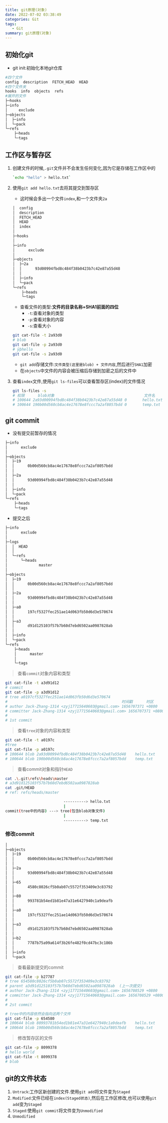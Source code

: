 ```yaml
---
title: git原理(对象)
date: 2022-07-02 03:38:49
categories: Git
tags:
   - Git
summary: git原理(对象)
---
```


## 初始化git

- git init:初始化本地git仓库

```bash
#四个文件
config  description  FETCH_HEAD  HEAD  
#四个文件夹
hooks  info  objects  refs
#展开的文件
├─hooks
├─info
│     exclude
├─objects
│  ├─info
│  └─pack
└─refs
    ├─heads
    └─tags
```

## 工作区与暂存区

1. 创建文件的时候,`.git`文件并不会发生任何变化,因为它是存储在工作区中的

   ```bash
   `echo "hello" > hello.txt`
   ```

2. 使用`git add hello.txt`去将其提交到暂存区
   - 这时候会多出一个文件`index`,和一个文件夹`2a`

   ```bash
   │  config
   │  description
   │  FETCH_HEAD
   │  HEAD
   │  index
   │
   ├─hooks
   │
   ├─info
   │      exclude
   │
   ├─objects
   │  ├─2a
   │  │      93d00994fbd8c484f38b0423b7c42e87a55d48
   │  │
   │  ├─info
   │  └─pack
   └─refs
       ├─heads
       └─tags
   ```

   - 查看文件的类型:**文件的目录名称+SHA1前面的四位**
     - `-t`:查看对象的类型
     - `-p`:查看对象的内容
     - `-s`:查看大小

   ```bash
   git cat-file -t 2a93d0
   # blob
   git cat-file -p 2a93d0
   # ÿþhello
   git cat-file -s 2a93d0
   ```

   - `git add`存储文件:`文件类型(这里是blob) + 文件内容`,然后进行`SHA1`加密
   - 在`objects`中文件的内容会被压缩后存储到加密之后的文件中
3. 查看`index`文件,使用`git ls-files`可以查看暂存区(index)的文件情况

   ```bash
   git ls-files -s
   # 权限      blob对象                                        文件名
   # 100644 2a93d00994fbd8c484f38b0423b7c42e87a55d48 0       hello.txt
   # 100644 190b00d560cb8ac4e17678e8fccc7a2af8057bdd 0       temp.txt
   ```

## git commit

- 没有提交前暂存的情况

```bash
├─info
│      exclude
│
├─objects
│  ├─19
│  │      0b00d560cb8ac4e17678e8fccc7a2af8057bdd
│  │
│  ├─2a
│  │      93d00994fbd8c484f38b0423b7c42e87a55d48
│  │
│  ├─info
│  └─pack
└─refs
    ├─heads
    └─tags
```

- 提交之后

```bash
├─info
│      exclude
│
├─logs
│  │  HEAD
│  │
│  └─refs
│      └─heads
│              master
│
├─objects
│  ├─19
│  │      0b00d560cb8ac4e17678e8fccc7a2af8057bdd
│  │
│  ├─2a
│  │      93d00994fbd8c484f38b0423b7c42e87a55d48
│  │
│  ├─a0
│  │      197cf5327fec251ae14d063fb50d6d3e570674
│  │
│  ├─a3
│  │      d91d125103f57b7b60d7ebd6502aa0987828ab
│  │
│  ├─info
│  └─pack
└─refs
    ├─heads
    │      master
    │
    └─tags
```

> 查看`commit`对象内容和类型

```bash
git cat-file -t a3d91d12
# commit
git cat-file -p a3d91d12
# tree a0197cf5327fec251ae14d063fb50d6d3e570674
#                                                   时间戳      时区
# author Jack-Zhang-1314 <zyj17715640603@gmail.com> 1656707371 +0800
# committer Jack-Zhang-1314 <zyj17715640603@gmail.com> 1656707371 +0800
# 
# 1st commit
```

> 查看`tree`对象的内容和类型

```bash
git cat-file -t a0197c
#tree
git cat-file -p a0197c
# 100644 blob 2a93d00994fbd8c484f38b0423b7c42e87a55d48    hello.txt
# 100644 blob 190b00d560cb8ac4e17678e8fccc7a2af8057bdd    temp.txt
```

> 查看commit对象和指针`HEAD`

```bash
cat .\.git\refs\heads\master
# a3d91d125103f57b7b60d7ebd6502aa0987828ab
cat .git/HEAD
# ref: refs/heads/master
```

```bash
                          ----------> hello.txt
                          |
commit(tree中的内容) ---> tree(包含blob对象文件)
                          |
                          ----------> temp.txt
```

### 修改commit

```bash
│
├─objects
│  ├─19
│  │      0b00d560cb8ac4e17678e8fccc7a2af8057bdd
│  │
│  ├─2a
│  │      93d00994fbd8c484f38b0423b7c42e87a55d48
│  │
│  ├─65
│  │      4580c8026cf5b0ab07c5572f353409e3c83792
│  │
│  ├─80
│  │      993781b54ed1b81e47a31e6427940c1a9deafb
│  │
│  ├─a0
│  │      197cf5327fec251ae14d063fb50d6d3e570674
│  │
│  ├─a3
│  │      d91d125103f57b7b60d7ebd6502aa0987828ab
│  │
│  ├─b2
│  │      7787b75a99a614f3b26fe482f0cd47bc3c186b
│  │
│  ├─info
│  └─pack
```

> 查看最新提交的commit

```bash
git cat-file -p b27787      
# tree 654580c8026cf5b0ab07c5572f353409e3c83792
# parent a3d91d125103f57b7b60d7ebd6502aa0987828ab  (上一次提交)
# author Jack-Zhang-1314 <zyj17715640603@gmail.com> 1656708529 +0800
# committer Jack-Zhang-1314 <zyj17715640603@gmail.com> 1656708529 +0800
# 
# 2st commit

# tree中的内容依然会指向这两个文件
git cat-file -p 654580
# 100644 blob 80993781b54ed1b81e47a31e6427940c1a9deafb    hello.txt
# 100644 blob 190b00d560cb8ac4e17678e8fccc7a2af8057bdd    temp.txt
```

> 修改暂存区的文件

```bash
git cat-file -p 8099378
# hello world 
git cat-file -t 8099378
# blob
```

## git的文件状态

1. `Untrack`:工作区新创建的文件.使用`git add`将文件变为`Staged`
2. `Modified`:文件已经在`index(Staged状态)`,然后在工作区修改,也可以使用`git add`变为`Staged`
3. `Staged`:使用`git commit`将文件变为`Unmodified`
4. `Unmodified`
